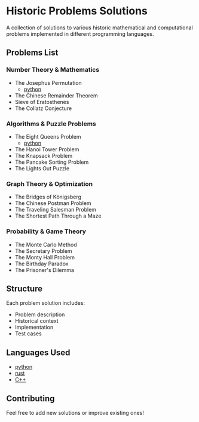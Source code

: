 # Historic Problems Solutions
A collection of solutions to various historic mathematical and computational problems implemented in different programming languages.

## Problems List

### Number Theory & Mathematics
- The Josephus Permutation
  - [python](https://github.com/CaptainMirage/Solved-Historic-Problems/blob/main/Python/The%20Josephus%20Permutation.py)
- The Chinese Remainder Theorem
- Sieve of Eratosthenes
- The Collatz Conjecture

### Algorithms & Puzzle Problems
- The Eight Queens Problem
  - [python](https://github.com/CaptainMirage/Solved-Historic-Problems/blob/main/Python/The%20Eight%20Queens%20Problem.py)
- The Hanoi Tower Problem
- The Knapsack Problem
- The Pancake Sorting Problem
- The Lights Out Puzzle

### Graph Theory & Optimization
- The Bridges of Königsberg
- The Chinese Postman Problem
- The Traveling Salesman Problem
- The Shortest Path Through a Maze

### Probability & Game Theory
- The Monte Carlo Method
- The Secretary Problem
- The Monty Hall Problem
- The Birthday Paradox
- The Prisoner's Dilemma



## Structure
Each problem solution includes:
- Problem description
- Historical context
- Implementation
- Test cases

## Languages Used
- [python]()
- [rust]()
- [C++]()

## Contributing
Feel free to add new solutions or improve existing ones!
